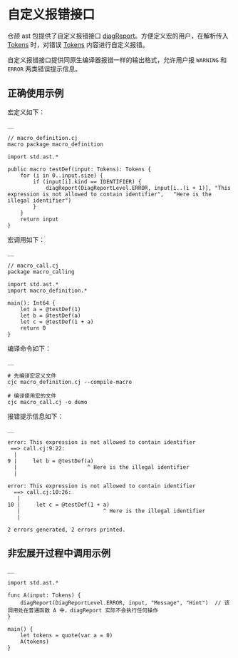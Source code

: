
# 自定义报错接口

仓颉 ast 包提供了自定义报错接口 [diagReport](https://docs.cangjie-lang.cn/docs/1.0.1/libs/std/ast/ast_package_api/ast_package_funcs.html#func-diagreportdiagreportlevel-tokens-string-string)。方便定义宏的用户，在解析传入 [Tokens](https://docs.cangjie-lang.cn/docs/1.0.1/libs/std/ast/ast_package_api/ast_package_classes.html#class-tokens) 时，对错误 [Tokens](https://docs.cangjie-lang.cn/docs/1.0.1/libs/std/ast/ast_package_api/ast_package_classes.html#class-tokens) 内容进行自定义报错。

自定义报错接口提供同原生编译器报错一样的输出格式，允许用户报 `WARNING` 和 `ERROR` 两类错误提示信息。

## 正确使用示例

宏定义如下：
    
    __
    
    // macro_definition.cj
    macro package macro_definition
    
    import std.ast.*
    
    public macro testDef(input: Tokens): Tokens {
        for (i in 0..input.size) {
            if (input[i].kind == IDENTIFIER) {
                diagReport(DiagReportLevel.ERROR, input[i..(i + 1)], "This expression is not allowed to contain identifier",   "Here is the illegal identifier")
            }
        }
        return input
    }
    
宏调用如下：
    
    __
    
    // macro_call.cj
    package macro_calling
    
    import std.ast.*
    import macro_definition.*
    
    main(): Int64 {
        let a = @testDef(1)
        let b = @testDef(a)
        let c = @testDef(1 + a)
        return 0
    }
    
编译命令如下：
    
    __
    
    # 先编译宏定义文件
    cjc macro_definition.cj --compile-macro
    
    # 编译使用宏的文件
    cjc macro_call.cj -o demo

报错提示信息如下：
    
    __
    
    error: This expression is not allowed to contain identifier
     ==> call.cj:9:22:
      |
    9 |     let b = @testDef(a)
      |                      ^ Here is the illegal identifier
      |
    
    error: This expression is not allowed to contain identifier
      ==> call.cj:10:26:
       |
    10 |     let c = @testDef(1 + a)
       |                          ^ Here is the illegal identifier
       |
    
    2 errors generated, 2 errors printed.
    
## 非宏展开过程中调用示例
    
    __
    
    import std.ast.*
    
    func A(input: Tokens) {
        diagReport(DiagReportLevel.ERROR, input, "Message", "Hint")  // 该调用处在普通函数 A 中，diagReport 实际不会执行任何操作
    }
    
    main() {
        let tokens = quote(var a = 0)
        A(tokens)
    }